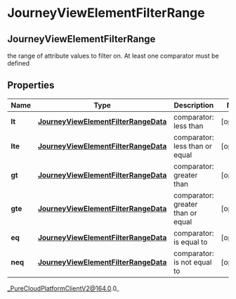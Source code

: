 # JourneyViewElementFilterRange

## JourneyViewElementFilterRange
the range of attribute values to filter on. At least one comparator must be defined

## Properties

|Name | Type | Description | Notes|
|------------ | ------------- | ------------- | -------------|
| **lt** | [**JourneyViewElementFilterRangeData**](JourneyViewElementFilterRangeData) | comparator: less than | [optional] |
| **lte** | [**JourneyViewElementFilterRangeData**](JourneyViewElementFilterRangeData) | comparator: less than or equal | [optional] |
| **gt** | [**JourneyViewElementFilterRangeData**](JourneyViewElementFilterRangeData) | comparator: greater than | [optional] |
| **gte** | [**JourneyViewElementFilterRangeData**](JourneyViewElementFilterRangeData) | comparator: greater than or equal | [optional] |
| **eq** | [**JourneyViewElementFilterRangeData**](JourneyViewElementFilterRangeData) | comparator: is equal to | [optional] |
| **neq** | [**JourneyViewElementFilterRangeData**](JourneyViewElementFilterRangeData) | comparator: is not equal to | [optional] |



_PureCloudPlatformClientV2@164.0.0_
